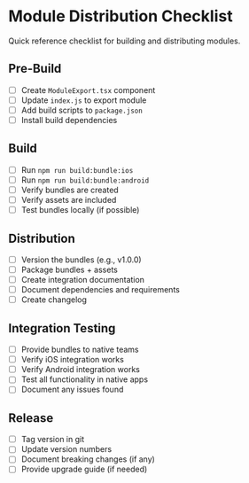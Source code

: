 # Module Distribution Checklist

Quick reference checklist for building and distributing modules.

## Pre-Build

- [ ] Create `ModuleExport.tsx` component
- [ ] Update `index.js` to export module
- [ ] Add build scripts to `package.json`
- [ ] Install build dependencies

## Build

- [ ] Run `npm run build:bundle:ios`
- [ ] Run `npm run build:bundle:android`
- [ ] Verify bundles are created
- [ ] Verify assets are included
- [ ] Test bundles locally (if possible)

## Distribution

- [ ] Version the bundles (e.g., v1.0.0)
- [ ] Package bundles + assets
- [ ] Create integration documentation
- [ ] Document dependencies and requirements
- [ ] Create changelog

## Integration Testing

- [ ] Provide bundles to native teams
- [ ] Verify iOS integration works
- [ ] Verify Android integration works
- [ ] Test all functionality in native apps
- [ ] Document any issues found

## Release

- [ ] Tag version in git
- [ ] Update version numbers
- [ ] Document breaking changes (if any)
- [ ] Provide upgrade guide (if needed)
